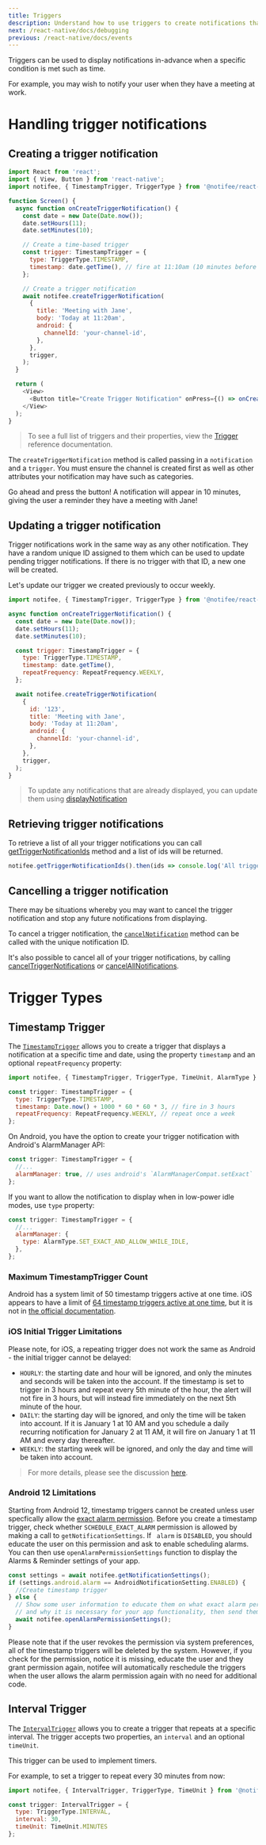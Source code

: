 ```yaml
---
title: Triggers
description: Understand how to use triggers to create notifications that fire under specific conditions.
next: /react-native/docs/debugging
previous: /react-native/docs/events
---
```


Triggers can be used to display notifications in-advance when a specific condition is met such as time.

For example, you may wish to notify your user when they have a meeting at work.

<Vimeo id="triggers-example" caption="Triggers Example" />

# Handling trigger notifications

## Creating a trigger notification

```js
import React from 'react';
import { View, Button } from 'react-native';
import notifee, { TimestampTrigger, TriggerType } from '@notifee/react-native';

function Screen() {
  async function onCreateTriggerNotification() {
    const date = new Date(Date.now());
    date.setHours(11);
    date.setMinutes(10);

    // Create a time-based trigger
    const trigger: TimestampTrigger = {
      type: TriggerType.TIMESTAMP,
      timestamp: date.getTime(), // fire at 11:10am (10 minutes before meeting)
    };

    // Create a trigger notification
    await notifee.createTriggerNotification(
      {
        title: 'Meeting with Jane',
        body: 'Today at 11:20am',
        android: {
          channelId: 'your-channel-id',
        },
      },
      trigger,
    );
  }

  return (
    <View>
      <Button title="Create Trigger Notification" onPress={() => onCreateTriggerNotification()} />
    </View>
  );
}
```

> To see a full list of triggers and their properties, view the [Trigger](/react-native/reference/trigger) reference documentation.

The `createTriggerNotification` method is called passing in a `notification` and a `trigger`. You must ensure the channel is created first as well as other attributes your notification may have such as categories.

Go ahead and press the button! A notification will appear in 10 minutes, giving the user a reminder they have a meeting with Jane!

## Updating a trigger notification

Trigger notifications work in the same way as any other notification. They have a random unique ID assigned to them which can be used to update pending trigger notifications. If there is no trigger with that ID, a new one will be created.

Let's update our trigger we created previously to occur weekly.

```js
import notifee, { TimestampTrigger, TriggerType } from '@notifee/react-native';

async function onCreateTriggerNotification() {
  const date = new Date(Date.now());
  date.setHours(11);
  date.setMinutes(10);

  const trigger: TimestampTrigger = {
    type: TriggerType.TIMESTAMP,
    timestamp: date.getTime(),
    repeatFrequency: RepeatFrequency.WEEKLY,
  };

  await notifee.createTriggerNotification(
    {
      id: '123',
      title: 'Meeting with Jane',
      body: 'Today at 11:20am',
      android: {
        channelId: 'your-channel-id',
      },
    },
    trigger,
  );
}
```

> To update any notifications that are already displayed, you can update them using [displayNotification](/react-native/docs/displaying-a-notification)

## Retrieving trigger notifications

To retrieve a list of all your trigger notifications you can call [getTriggerNotificationIds](/react-native/reference/gettriggernotificationids) method and a list of ids will be returned.

```js
notifee.getTriggerNotificationIds().then(ids => console.log('All trigger notifications: ', ids));
```

## Cancelling a trigger notification

There may be situations whereby you may want to cancel the trigger notification and stop any future notifications from displaying.

To cancel a trigger notification, the [`cancelNotification`](/react-native/docs/displaying-a-notification#cancelling-a-notification) method can be called with the unique notification ID.

It's also possible to cancel all of your trigger notifications, by calling [cancelTriggerNotifications](/react-native/reference/canceltriggernotifications) or [cancelAllNotifications](/react-native/reference/cancelallnotifications).

# Trigger Types

## Timestamp Trigger

The [`TimestampTrigger`](/react-native/reference/timestamptrigger) allows you to create a trigger that displays a notification at a specific time and date, using the property `timestamp` and an optional `repeatFrequency` property:

```js
import notifee, { TimestampTrigger, TriggerType, TimeUnit, AlarmType } from '@notifee/react-native';

const trigger: TimestampTrigger = {
  type: TriggerType.TIMESTAMP,
  timestamp: Date.now() + 1000 * 60 * 60 * 3, // fire in 3 hours
  repeatFrequency: RepeatFrequency.WEEKLY, // repeat once a week
};
```

On Android, you have the option to create your trigger notification with Android's AlarmManager API:

```js
const trigger: TimestampTrigger = {
  //...
  alarmManager: true, // uses android's `AlarmManagerCompat.setExact`
};
```

If you want to allow the notification to display when in low-power idle modes, use `type` property:

```js
const trigger: TimestampTrigger = {
  //...
  alarmManager: {
    type: AlarmType.SET_EXACT_AND_ALLOW_WHILE_IDLE,
  },
};
```

### Maximum TimestampTrigger Count

Android has a system limit of 50 timestamp triggers active at one time.
iOS appears to have a limit of [64 timestamp triggers active at one time](https://developer.apple.com/forums/thread/23288), but it is not in [the official documentation](https://developer.apple.com/documentation/usernotifications/unusernotificationcenter/1649508-add).

### iOS Initial Trigger Limitations

Please note, for iOS, a repeating trigger does not work the same as Android - the initial trigger cannot be delayed:

- `HOURLY`: the starting date and hour will be ignored, and only the minutes and seconds will be taken into the account. If the timestamp is set to trigger in 3 hours and repeat every 5th minute of the hour, the alert will not fire in 3 hours, but will instead fire immediately on the next 5th minute of the hour.
- `DAILY`: the starting day will be ignored, and only the time will be taken into account. If it is January 1 at 10 AM and you schedule a daily recurring notification for January 2 at 11 AM, it will fire on January 1 at 11 AM and every day thereafter.
- `WEEKLY`: the starting week will be ignored, and only the day and time will be taken into account.

> For more details, please see the discussion [here](https://github.com/notifee/react-native-notifee/issues/241).

### Android 12 Limitations

Starting from Android 12, timestamp triggers cannot be created unless user specfically allow the [exact alarm permission](https://developer.android.com/reference/android/Manifest.permission#SCHEDULE_EXACT_ALARM). Before you create a timestamp trigger, check whether `SCHEDULE_EXACT_ALARM` permission is allowed by making a call to `getNotificationSettings`. If ` alarm` is `DISABLED`, you should educate the user on this permission and ask to enable scheduling alarms. You can then use `openAlarmPermissionSettings` function to display the Alarms & Reminder settings of your app.

```js
const settings = await notifee.getNotificationSettings();
if (settings.android.alarm == AndroidNotificationSetting.ENABLED) {
  //Create timestamp trigger
} else {
  // Show some user information to educate them on what exact alarm permission is,
  // and why it is necessary for your app functionality, then send them to system preferences:
  await notifee.openAlarmPermissionSettings();
}
```

Please note that if the user revokes the permission via system preferences, all of the timestamp triggers will be deleted by the system. However, if you check for the permission, notice it is missing, educate the user and they grant permission again, notifee will automatically reschedule the triggers when the user allows the alarm permission again with no need for additional code.

## Interval Trigger

The [`IntervalTrigger`](/react-native/reference/intervaltrigger) allows you to create a trigger that repeats at a specific interval. The trigger accepts two properties, an `interval` and an optional `timeUnit`.

This trigger can be used to implement timers.

For example, to set a trigger to repeat every 30 minutes from now:

```js
import notifee, { IntervalTrigger, TriggerType, TimeUnit } from '@notifee/react-native';

const trigger: IntervalTrigger = {
  type: TriggerType.INTERVAL,
  interval: 30,
  timeUnit: TimeUnit.MINUTES
};
```
